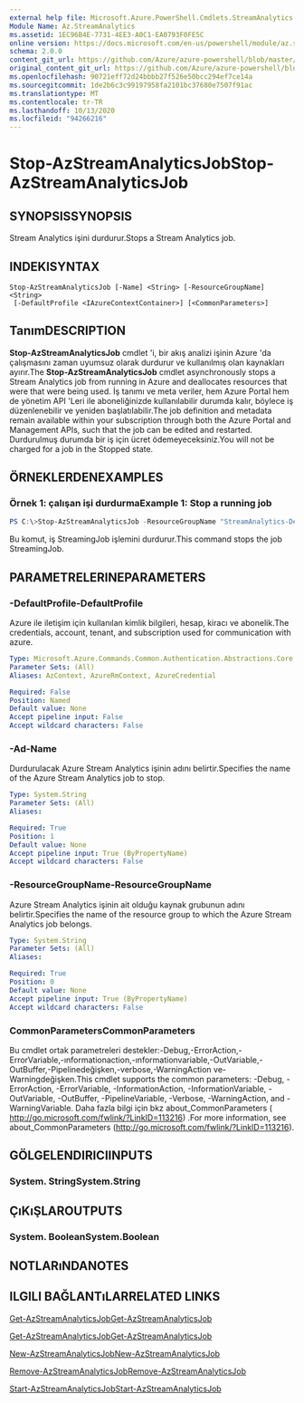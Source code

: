 ```yaml
---
external help file: Microsoft.Azure.PowerShell.Cmdlets.StreamAnalytics.dll-Help.xml
Module Name: Az.StreamAnalytics
ms.assetid: 1EC96B4E-7731-4EE3-A0C1-EA0793F0FE5C
online version: https://docs.microsoft.com/en-us/powershell/module/az.streamanalytics/stop-azstreamanalyticsjob
schema: 2.0.0
content_git_url: https://github.com/Azure/azure-powershell/blob/master/src/StreamAnalytics/StreamAnalytics/help/Stop-AzStreamAnalyticsJob.md
original_content_git_url: https://github.com/Azure/azure-powershell/blob/master/src/StreamAnalytics/StreamAnalytics/help/Stop-AzStreamAnalyticsJob.md
ms.openlocfilehash: 90721eff72d24bbbb27f526e50bcc294ef7ce14a
ms.sourcegitcommit: 1de2b6c3c99197958fa2101bc37680e7507f91ac
ms.translationtype: MT
ms.contentlocale: tr-TR
ms.lasthandoff: 10/13/2020
ms.locfileid: "94266216"
---
```

# <span data-ttu-id="b517b-101">Stop-AzStreamAnalyticsJob</span><span class="sxs-lookup"><span data-stu-id="b517b-101">Stop-AzStreamAnalyticsJob</span></span>

## <span data-ttu-id="b517b-102">SYNOPSIS</span><span class="sxs-lookup"><span data-stu-id="b517b-102">SYNOPSIS</span></span>
<span data-ttu-id="b517b-103">Stream Analytics işini durdurur.</span><span class="sxs-lookup"><span data-stu-id="b517b-103">Stops a Stream Analytics job.</span></span>

## <span data-ttu-id="b517b-104">INDEKI</span><span class="sxs-lookup"><span data-stu-id="b517b-104">SYNTAX</span></span>

```
Stop-AzStreamAnalyticsJob [-Name] <String> [-ResourceGroupName] <String>
 [-DefaultProfile <IAzureContextContainer>] [<CommonParameters>]
```

## <span data-ttu-id="b517b-105">Tanım</span><span class="sxs-lookup"><span data-stu-id="b517b-105">DESCRIPTION</span></span>
<span data-ttu-id="b517b-106">**Stop-AzStreamAnalyticsJob** cmdlet 'i, bir akış analizi işinin Azure 'da çalışmasını zaman uyumsuz olarak durdurur ve kullanılmış olan kaynakları ayırır.</span><span class="sxs-lookup"><span data-stu-id="b517b-106">The **Stop-AzStreamAnalyticsJob** cmdlet asynchronously stops a Stream Analytics job from running in Azure and deallocates resources that were that were being used.</span></span>
<span data-ttu-id="b517b-107">İş tanımı ve meta veriler, hem Azure Portal hem de yönetim API 'Leri ile aboneliğinizde kullanılabilir durumda kalır, böylece iş düzenlenebilir ve yeniden başlatılabilir.</span><span class="sxs-lookup"><span data-stu-id="b517b-107">The job definition and metadata remain available within your subscription through both the Azure Portal and Management APIs, such that the job can be edited and restarted.</span></span>
<span data-ttu-id="b517b-108">Durdurulmuş durumda bir iş için ücret ödemeyeceksiniz.</span><span class="sxs-lookup"><span data-stu-id="b517b-108">You will not be charged for a job in the Stopped state.</span></span>

## <span data-ttu-id="b517b-109">ÖRNEKLERDEN</span><span class="sxs-lookup"><span data-stu-id="b517b-109">EXAMPLES</span></span>

### <span data-ttu-id="b517b-110">Örnek 1: çalışan işi durdurma</span><span class="sxs-lookup"><span data-stu-id="b517b-110">Example 1: Stop a running job</span></span>
```powershell
PS C:\>Stop-AzStreamAnalyticsJob -ResourceGroupName "StreamAnalytics-Default-West-US" -Name "StreamingJob"
```

<span data-ttu-id="b517b-111">Bu komut, iş StreamingJob işlemini durdurur.</span><span class="sxs-lookup"><span data-stu-id="b517b-111">This command stops the job StreamingJob.</span></span>

## <span data-ttu-id="b517b-112">PARAMETRELERINE</span><span class="sxs-lookup"><span data-stu-id="b517b-112">PARAMETERS</span></span>

### <span data-ttu-id="b517b-113">-DefaultProfile</span><span class="sxs-lookup"><span data-stu-id="b517b-113">-DefaultProfile</span></span>
<span data-ttu-id="b517b-114">Azure ile iletişim için kullanılan kimlik bilgileri, hesap, kiracı ve abonelik.</span><span class="sxs-lookup"><span data-stu-id="b517b-114">The credentials, account, tenant, and subscription used for communication with azure.</span></span>

```yaml
Type: Microsoft.Azure.Commands.Common.Authentication.Abstractions.Core.IAzureContextContainer
Parameter Sets: (All)
Aliases: AzContext, AzureRmContext, AzureCredential

Required: False
Position: Named
Default value: None
Accept pipeline input: False
Accept wildcard characters: False
```

### <span data-ttu-id="b517b-115">-Ad</span><span class="sxs-lookup"><span data-stu-id="b517b-115">-Name</span></span>
<span data-ttu-id="b517b-116">Durdurulacak Azure Stream Analytics işinin adını belirtir.</span><span class="sxs-lookup"><span data-stu-id="b517b-116">Specifies the name of the Azure Stream Analytics job to stop.</span></span>

```yaml
Type: System.String
Parameter Sets: (All)
Aliases:

Required: True
Position: 1
Default value: None
Accept pipeline input: True (ByPropertyName)
Accept wildcard characters: False
```

### <span data-ttu-id="b517b-117">-ResourceGroupName</span><span class="sxs-lookup"><span data-stu-id="b517b-117">-ResourceGroupName</span></span>
<span data-ttu-id="b517b-118">Azure Stream Analytics işinin ait olduğu kaynak grubunun adını belirtir.</span><span class="sxs-lookup"><span data-stu-id="b517b-118">Specifies the name of the resource group to which the Azure Stream Analytics job belongs.</span></span>

```yaml
Type: System.String
Parameter Sets: (All)
Aliases:

Required: True
Position: 0
Default value: None
Accept pipeline input: True (ByPropertyName)
Accept wildcard characters: False
```

### <span data-ttu-id="b517b-119">CommonParameters</span><span class="sxs-lookup"><span data-stu-id="b517b-119">CommonParameters</span></span>
<span data-ttu-id="b517b-120">Bu cmdlet ortak parametreleri destekler:-Debug,-ErrorAction,-ErrorVariable,-ınformationaction,-ınformationvariable,-OutVariable,-OutBuffer,-Pipelinedeğişken,-verbose,-WarningAction ve-Warningdeğişken.</span><span class="sxs-lookup"><span data-stu-id="b517b-120">This cmdlet supports the common parameters: -Debug, -ErrorAction, -ErrorVariable, -InformationAction, -InformationVariable, -OutVariable, -OutBuffer, -PipelineVariable, -Verbose, -WarningAction, and -WarningVariable.</span></span> <span data-ttu-id="b517b-121">Daha fazla bilgi için bkz about_CommonParameters ( http://go.microsoft.com/fwlink/?LinkID=113216) .</span><span class="sxs-lookup"><span data-stu-id="b517b-121">For more information, see about_CommonParameters (http://go.microsoft.com/fwlink/?LinkID=113216).</span></span>

## <span data-ttu-id="b517b-122">GÖLGELENDIRICI</span><span class="sxs-lookup"><span data-stu-id="b517b-122">INPUTS</span></span>

### <span data-ttu-id="b517b-123">System. String</span><span class="sxs-lookup"><span data-stu-id="b517b-123">System.String</span></span>

## <span data-ttu-id="b517b-124">ÇıKıŞLAR</span><span class="sxs-lookup"><span data-stu-id="b517b-124">OUTPUTS</span></span>

### <span data-ttu-id="b517b-125">System. Boolean</span><span class="sxs-lookup"><span data-stu-id="b517b-125">System.Boolean</span></span>

## <span data-ttu-id="b517b-126">NOTLARıNDA</span><span class="sxs-lookup"><span data-stu-id="b517b-126">NOTES</span></span>

## <span data-ttu-id="b517b-127">ILGILI BAĞLANTıLAR</span><span class="sxs-lookup"><span data-stu-id="b517b-127">RELATED LINKS</span></span>

[<span data-ttu-id="b517b-128">Get-AzStreamAnalyticsJob</span><span class="sxs-lookup"><span data-stu-id="b517b-128">Get-AzStreamAnalyticsJob</span></span>](./Get-AzStreamAnalyticsJob.md)

[<span data-ttu-id="b517b-129">Get-AzStreamAnalyticsJob</span><span class="sxs-lookup"><span data-stu-id="b517b-129">Get-AzStreamAnalyticsJob</span></span>](./Get-AzStreamAnalyticsJob.md)

[<span data-ttu-id="b517b-130">New-AzStreamAnalyticsJob</span><span class="sxs-lookup"><span data-stu-id="b517b-130">New-AzStreamAnalyticsJob</span></span>](./New-AzStreamAnalyticsJob.md)

[<span data-ttu-id="b517b-131">Remove-AzStreamAnalyticsJob</span><span class="sxs-lookup"><span data-stu-id="b517b-131">Remove-AzStreamAnalyticsJob</span></span>](./Remove-AzStreamAnalyticsJob.md)

[<span data-ttu-id="b517b-132">Start-AzStreamAnalyticsJob</span><span class="sxs-lookup"><span data-stu-id="b517b-132">Start-AzStreamAnalyticsJob</span></span>](./Start-AzStreamAnalyticsJob.md)


